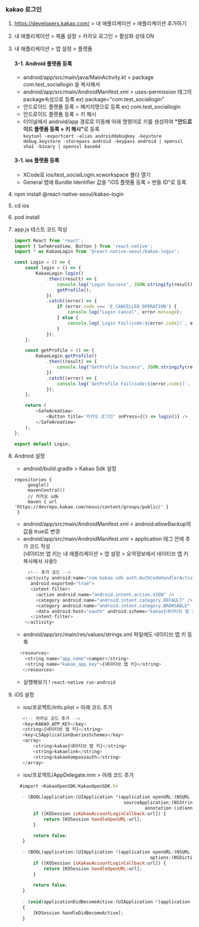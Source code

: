 ### kakao 로그인
1. https://developers.kakao.com/ > 내 애플리케이션 > 애플리케이션 추가하기
2. 내 애플리케이션 > 제품 설정 > 카카오 로그인 > 활성화 상태 ON
3. 내 애플리케이션 > 앱 설정 > 플랫폼 <br />
   #### 3-1. Android 플랫폼 등록 <br />
      - android/app/src/main/java/MainActivity.kt > package com.test_sociallogin 을 복사해서<br/>
      - android/app/src/main/AndroidManifest.xml > uses-permission 태그의 package속성으로 등록 ex) package="com.test_sociallogin" <br/>
      - 안드로이드 플랫폼 등록 > 패키지명으로 등록 ex) com.test_sociallogin
      - 안드로이드 플랫폼 등록 > 키 해시
      - 터미널에서 android/app 경로로 이동해 아래 명령어로 키를 생성하여 <b>"안드로이드 플랫폼 등록 > 키 해시"</b>로 등록<br/>
     ```keytool -exportcert -alias androiddebugkey -keystore debug.keystore -storepass android -keypass android | openssl sha1 -binary | openssl base64```<br/>

     #### 3-1. ios 플랫폼 등록 <br />
     - XCode로 ios/test_socialLogin.xcworkspace 폴더 열기
     - General 탭에 Bundle Identifier 값을 "iOS 플랫폼 등록 > 번들 ID"로 등록

4. npm install @react-native-seoul/kakao-login
5. cd ios
6. pod install
7. app.js 테스트 코드 작성
   ```javascript
   import React from 'react';
   import { SafeAreaView, Button } from 'react-native';
   import * as KakaoLogin from '@react-native-seoul/kakao-login';
   
   const Login = () => {
       const login = () => {
           KakaoLogin.login()
               .then((result) => {
                   console.log("Login Success", JSON.stringify(result));
                   getProfile();
               })
               .catch((error) => {
                   if (error.code === 'E_CANCELLED_OPERATION') {
                       console.log("Login Cancel", error.message);
                   } else {
                       console.log(`Login Fail(code:${error.code})`, error.message);
                   }
               });
       };
   
       const getProfile = () => {
           KakaoLogin.getProfile()
               .then((result) => {
                   console.log("GetProfile Success", JSON.stringify(result));
               })
               .catch((error) => {
                   console.log(`GetProfile Fail(code:${error.code})`, error.message);
               });
       };
   
       return (
           <SafeAreaView>
               <Button title='카카오 로그인' onPress={() => login()} />
           </SafeAreaView>
       );
   };
   
   export default Login;

8. Android 설정
   - android/build.gradle > Kakao Sdk 설정
   ```
   repositories {
        google()
        mavenCentral()
        // 카카오 sdk
        maven { url 'https://devrepo.kakao.com/nexus/content/groups/public/' }
    }
   ```
   - android/app/src/main/AndroidManifest.xml > android:allowBackup의 값을 true로 변경
   - android/app/src/main/AndroidManifest.xml > application 태그 안에 추가 코드 작성<br />
     (네이티브 앱 키는 내 애플리케이션 > 앱 설정 > 요약정보에서 네이티브 앱 키 복사해서 사용!)
   ```javascript
        <!-- 추가 코드 -->
       <activity android:name="com.kakao.sdk.auth.AuthCodeHandlerActivity"
         android:exported="true">
         <intent-filter>
           <action android:name="android.intent.action.VIEW" />
           <category android:name="android.intent.category.DEFAULT" />
           <category android:name="android.intent.category.BROWSABLE" />
           <data android:host="oauth" android:scheme="kakao{네이티브 앱 키}" />
         </intent-filter>
       </activity>
    ```
   - android/app/src/main/res/values/strings.xml 파일에도 네이티브 앱 키 등록
   ```javascript
     <resources>
       <string name="app_name">camper</string>
       <string name="kakao_app_key">{네이티브 앱 키}</string>
      </resources>
   ```

   - 실행해보기 ! ```react-native run-android```
  
9. iOS 설정
   - ios/프로젝트/Info.plist > 아래 코드 추가
   ```javascript
      <!-- 카카오 코드 추가 -->   
      <key>KAKAO_APP_KEY</key>
      <string>{네이티브 앱 키}</string>
      <key>LSApplicationQueriesSchemes</key>
      <array>
          <string>kakao{네이티브 앱 키}</string>
          <string>kakaolink</string>
          <string>kakaokompassauth</string>
      </array>
   ```
   - ios/프로젝트/AppDelegate.mm > 아래 코드 추가
   ```javascript
     #import <KakaoOpenSDK/KakaoOpenSDK.h>
      
      - (BOOL)application:(UIApplication *)application openURL:(NSURL *)url
                                            sourceApplication:(NSString *)sourceApplication
                                                    annotation:(id)annotation {
          if ([KOSession isKakaoAccountLoginCallback:url]) {
              return [KOSession handleOpenURL:url];
          }
   
          return false;
      }
      
      - (BOOL)application:(UIApplication *)application openURL:(NSURL *)url
                                                      options:(NSDictionary<NSString *,id> *)options {
          if ([KOSession isKakaoAccountLoginCallback:url]) {
              return [KOSession handleOpenURL:url];
          }
      
          return false;
      }
      
      - (void)applicationDidBecomeActive:(UIApplication *)application
      {
          [KOSession handleDidBecomeActive];
      }
   ```
